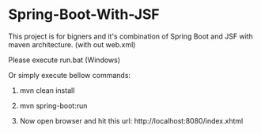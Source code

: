 # Spring-Boot-With-JSF

This project is for bigners and it's combination of Spring Boot and JSF with maven architecture.
(with out web.xml)

Please execute run.bat (Windows)

Or simply execute bellow commands:
1) 	mvn clean install
2)	mvn spring-boot:run

3) Now open browser and hit this url: 
http://localhost:8080/index.xhtml